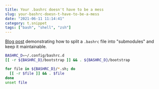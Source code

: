 ```yaml
---
title: Your .bashrc doesn't have to be a mess
slug: your-bashrc-doesn-t-have-to-be-a-mess
date: "2021-06-11 11:14:41"
category: t.snippet
tags: ["bash", "shell", "zsh"]
---
```


[Blog post](https://write.as/bpsylevc6lliaspe) demonstrating how to split a
`.bashrc` file into "submodules" and keep it maintainable.

```bash
BASHRC_D=~/.config/bashrc.d
[[ -r ${BASHRC_D}/bootstrap ]] && . ${BASHRC_D}/bootstrap
```

```bash
for file in ${BASHRC_D}/*.sh; do
  [[ -r $file ]] && . $file
done
unset file
```
